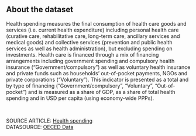 ## About the dataset

<p>Health spending measures the final consumption of health care goods and services (i.e. current health expenditure) including personal health care (curative care, rehabilitative care, long-term care, ancillary services and medical goods) and collective services (prevention and public health services as well as health administration), but excluding spending on investments. Health care is financed through a mix of financing arrangements including government spending and compulsory health insurance (“Government/compulsory”) as well as voluntary health insurance and private funds such as households’ out-of-pocket payments, NGOs and private corporations (“Voluntary”). This indicator is presented as a total and by type of financing (“Government/compulsory”, “Voluntary”, “Out-of-pocket”) and is measured as a share of GDP, as a share of total health spending and in USD per capita (using economy-wide PPPs).</p><br>

SOURCE ARTICLE: [Health spending](https://data.oecd.org/healthres/health-spending.htm)<br>
DATASOURCE: [OECED Data](https://stats.oecd.org/sdmx-json/data/DP_LIVE/.HEALTHEXP.../OECD?contentType=csv&detail=code&separator=comma&csv-lang=en)
